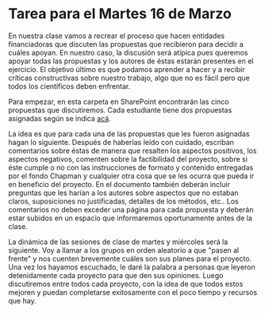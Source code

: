 # Tarea para el Martes 16 de Marzo

En nuestra clase vamos a recrear el proceso que hacen entidades financiadoras que discuten las propuestas que recibieron para decidir a cuáles apoyan. En nuestro caso, la discusión será atípica pues queremos apoyar todas las propuestas y los autores de éstas estarán presentes en el ejercicio. El objetivo último es que podamos aprender a hacer y a recibir críticas constructivas sobre nuestro trabajo, algo que no es fácil pero que todos los científicos deben enfrentar.

Para empezar, en esta carpeta en SharePoint encontrarán las cinco propuestas que discutiremos. Cada estudiante tiene dos propuestas asignadas según se indica [acá](https://github.com/cdanielcadena/ornitologia/blob/main/propuestas_asignadas.png).

La idea es que para cada una de las propuestas que les fueron asignadas hagan lo siguiente. Después de haberlas leído con cuidado, escriban comentarios sobre éstas de manera que resalten los aspectos positivos, los aspectos negativos, comenten sobre la factibilidad del proyecto, sobre si éste cumple o no con las instrucciones de formato y contenido entregadas por el fondo Chapman y cualquier otra cosa que se les ocurra que pueda ir en beneficio del proyecto. En el documento también deberán incluir preguntas que les harían a los autores sobre aspectos que no estaban claros, suposiciones no justificadas, detalles de los métodos, etc.. Los comentarios no deben exceder una página para cada propuesta y deberán estar subidos en un espacio que informaremos oportunamente antes de la clase.

La dinámica de las sesiones de clase de martes y miércoles será la siguiente. Voy a llamar a los grupos en orden aleatorio a que "pasen al frente" y nos cuenten brevemente cuáles son sus planes para el proyecto. Una vez los hayamos escuchado, le daré la palabra a personas que leyeron detenidamente cada proyecto para que den sus opiniones. Luego discutiremos entre todos cada proyecto, con la idea de que todos estos mejoren y puedan completarse exitosamente con el poco tiempo y recursos que hay.
